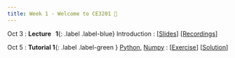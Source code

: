 ```yaml
---
title: Week 1 - Welcome to CE3201 👏
---
```


Oct 3
: **Lecture &nbsp; 1**{: .label .label-blue}  Introduction
  : [[Slides](https://luminus.nus.edu.sg)] [[Recordings](https://luminus.nus.edu.sg)]

Oct 5 
: **Tutorial 1**{: .label .label-green } [Python](https://xiaoganghe.github.io/python-climate-visuals/chapters/data-analytics/python.html), [Numpy](https://xiaoganghe.github.io/python-climate-visuals/chapters/data-analytics/numpy.html)
  : [[Exercise](https://xiaoganghe.github.io/python-climate-visuals/chapters/data-analytics/python-exercise.html)] [[Solution](https://xiaoganghe.github.io/python-climate-visuals/chapters/data-analytics/python-solution.html)]
